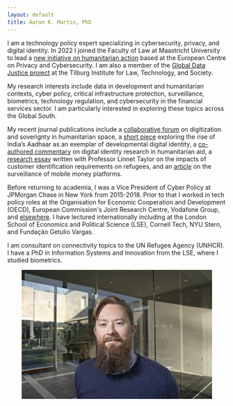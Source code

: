 ```yaml
---
layout: default
title: Aaron K. Martin, PhD
---
```

I am a technology policy expert specializing in cybersecurity, privacy, and digital identity. In 2022 I joined the Faculty of Law at Maastricht University to lead a [new initiative on humanitarian action](https://www.maastrichtuniversity.nl/ecpc/humanitarian-action-programme) based at the European Centre on Privacy and Cybersecurity. I am also a member of the [Global Data Justice project](https://globaldatajustice.org) at the Tilburg Institute for Law, Technology, and Society.

My research interests include data in development and humanitarian contexts, cyber policy, critical infrastructure protection, surveillance, biometrics, technology regulation, and cybersecurity in the financial services sector. I am particularly interested in exploring these topics across the Global South.

My recent journal publications include a [collaborative forum](https://doi.org/10.1080/14650045.2022.2047468) on digitization and soverignty in humanitarian space, a [short piece](https://doi.org/10.24908/ss.v19i1.14547) exploring the rise of India’s Aadhaar as an exemplar of developmental digital identity, a [co-authored commentary](https://doi.org/10.1177/20539517211006744) on digital identity research in humanitarian aid, a [research essay](https://doi.org/10.1080/02681102.2020.1811943) written with Professor Linnet Taylor on the impacts of customer identification requirements on refugees, and an [article](https://doi.org/10.24908/ss.v17i1/2.12924) on the surveillance of mobile money platforms.

Before returning to academia, I was a Vice President of Cyber Policy at JPMorgan Chase in New York from 2015-2018. Prior to that I worked in tech policy roles at the Organisation for Economic Cooperation and Development (OECD), European Commission's Joint Research Centre, Vodafone Group, and [elsewhere](http://sixfouronea.net/professional-history/). I have lectured internationally including at the London School of Economics and Political Science (LSE), Cornell Tech, NYU Stern, and Fundação Getulio Vargas.

I am consultant on connectivity topics to the UN Refugee Agency (UNHCR). I have a PhD in Information Systems and Innovation from the LSE, where I studied biometrics.

<p align="center">
  <img src="images/aaron_martin.jpg">
</p>
